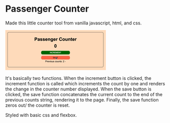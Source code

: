 # Passenger Counter
Made this little counter tool from vanilla javascript, html, and css. 

![passenger counter](demo.GIF)

It's basically two functions. When the increment button is clicked, the increment function is called which increments the count by one and renders the change in the counter number displayed. 
When the save button is clicked, the save function concatenates the current count to the end of the previous counts string, rendering it to the page. Finally, the save function zeros out/ the counter is reset.

Styled with basic css and flexbox. 